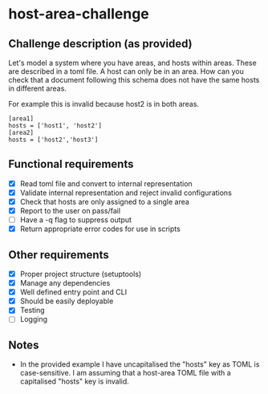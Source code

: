 # host-area-challenge

## Challenge description (as provided)
Let's model a system where you have areas, and hosts within areas.
These are described in a toml file. A host can only be in an area.
How can you check that a document following this schema does not have the same hosts in different areas.

For example this is invalid because host2 is in both areas.
```
[area1]
hosts = ['host1', 'host2']
[area2]
hosts = ['host2','host3']
```

## Functional requirements
- [x] Read toml file and convert to internal representation
- [x] Validate internal representation and reject invalid configurations
- [x] Check that hosts are only assigned to a single area
- [x] Report to the user on pass/fail
- [ ] Have a -q flag to suppress output
- [x] Return appropriate error codes for use in scripts

## Other requirements
- [x] Proper project structure (setuptools)
- [x] Manage any dependencies
- [x] Well defined entry point and CLI
- [x] Should be easily deployable
- [x] Testing
- [ ] Logging

## Notes
* In the provided example I have uncapitalised the "hosts" key as TOML is case-sensitive.
  I am assuming that a host-area TOML file with a capitalised "hosts" key is invalid.
